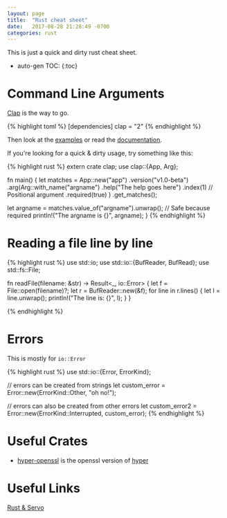 ```yaml
---
layout: page
title:  "Rust cheat sheet"
date:   2017-08-28 21:28:49 -0700
categories: rust
---
```


This is just a quick and dirty rust cheat sheet.

* auto-gen TOC:
{:toc}

# Command Line Arguments

[Clap](https://github.com/kbknapp/clap-rs) is the way to go.

{% highlight toml %}
[dependencies]
clap = "2"
{% endhighlight %}

Then look at the
[examples](https://github.com/kbknapp/clap-rs/tree/master/examples) or
read the [documentation](https://docs.rs/clap/2.26.0/clap/).

If you're looking for a quick & dirty usage, try something like this:

{% highlight rust %}
extern crate clap;
use clap::{App, Arg};

fn main() {
  let matches = App::new("app")
	.version("v1.0-beta")
	.arg(Arg::with_name("argname")
		.help("The help goes here")
		.index(1) // Positional argument
		.required(true)
	)
	.get_matches();
	
  let argname = matches.value_of("argname").unwrap(); // Safe because required
  println!("The argname is {}", argname);
}
{% endhighlight %}

# Reading a file line by line

{% highlight rust %}
use std::io;
use std::io::{BufReader, BufRead};
use std::fs::File;

fn readFile(filename: &str) -> Result<_, io::Error> {
	let f = File::open(filename)?;
	let r = BufReader::new(&f);
	for line in r.lines() {
		let l = line.unwrap();
		println!("The line is: {}", l);
	}
}

{% endhighlight %}

# Errors

This is mostly for `io::Error`

{% highlight rust %}
use std::io::{Error, ErrorKind};

// errors can be created from strings
let custom_error = Error::new(ErrorKind::Other, "oh no!");

// errors can also be created from other errors
let custom_error2 = Error::new(ErrorKind::Interrupted, custom_error);
{% endhighlight %}

# Useful Crates

* [hyper-openssl](https://docs.rs/hyper-openssl/0.3.0/hyper_openssl/)
  is the openssl version of [hyper](https://hyper.rs)
  
# Useful Links

[Rust & Servo](https://simrangujral.github.io/Rustls&Servo)
